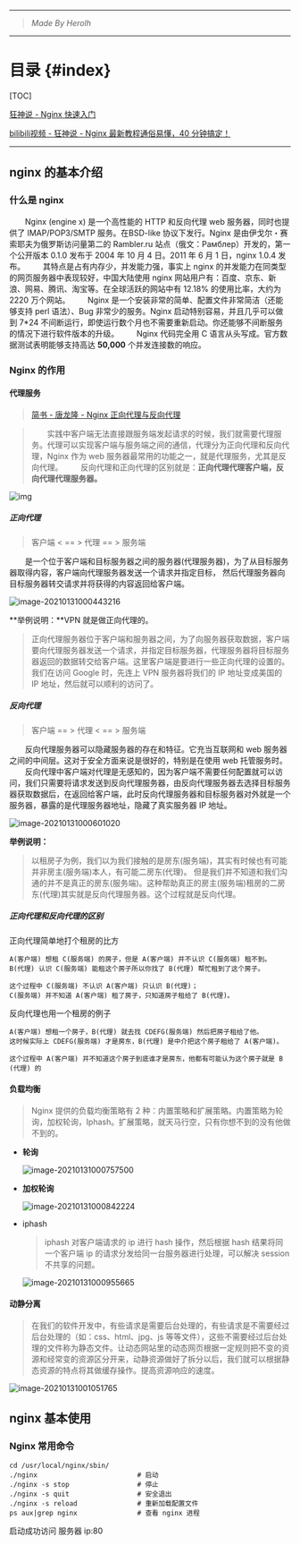 ----------------------------------------------
> *Made By Herolh*
----------------------------------------------

# 目录 {#index}

[TOC]











[狂神说 - Nginx 快速入门](https://www.kuangstudy.com/bbs/1353634800149213186)

[bilibili视频 - 狂神说 - Nginx 最新教程通俗易懂，40 分钟搞定！](https://www.bilibili.com/video/BV1F5411J7vK?p=1)

--------------------------------------------

## nginx 的基本介绍

### 什么是 nginx
&emsp;&emsp;Nginx (engine x) 是一个高性能的 HTTP 和反向代理 web 服务器，同时也提供了 IMAP/POP3/SMTP 服务。在BSD-like 协议下发行。Nginx 是由伊戈尔・赛索耶夫为俄罗斯访问量第二的 Rambler.ru 站点（俄文：Рамблер）开发的，第一个公开版本 0.1.0 发布于 2004 年 10 月 4 日。2011 年 6 月 1 日，nginx 1.0.4 发布。
&emsp;&emsp;其特点是占有内存少，并发能力强，事实上 nginx 的并发能力在同类型的网页服务器中表现较好，中国大陆使用 nginx 网站用户有：百度、京东、新浪、网易、腾讯、淘宝等。在全球活跃的网站中有 12.18% 的使用比率，大约为 2220 万个网站。
&emsp;&emsp;Nginx 是一个安装非常的简单、配置文件非常简洁（还能够支持 perl 语法）、Bug 非常少的服务。Nginx 启动特别容易，并且几乎可以做到 7*24 不间断运行，即使运行数个月也不需要重新启动。你还能够不间断服务的情况下进行软件版本的升级。
&emsp;&emsp;Nginx 代码完全用 C 语言从头写成。官方数据测试表明能够支持高达 **50,000** 个并发连接数的响应。



### Nginx 的作用

#### 代理服务

> [简书 - 唐龙隆 - Nginx 正向代理与反向代理](https://www.jianshu.com/p/ae76c223c6ef)

> &emsp;&emsp;实践中客户端无法直接跟服务端发起请求的时候，我们就需要代理服务。代理可以实现客户端与服务端之间的通信，代理分为正向代理和反向代理，Nginx 作为 web 服务器最常用的功能之一，就是代理服务，尤其是反向代理。
> &emsp;&emsp;反向代理和正向代理的区别就是：**正向代理代理客户端，反向代理代理服务器。**

![img](.assets/2660278-63008f77f4f264b8.png)



##### 正向代理

> 客户端 < == > 代理 == > 服务端

&emsp;&emsp;是一个位于客户端和目标服务器之间的服务器(代理服务器)，为了从目标服务器取得内容，客户端向代理服务器发送一个请求并指定目标， 然后代理服务器向目标服务器转交请求并将获得的内容返回给客户端。

![image-20210131000443216](.assets/image-20210131000443216.png)

**举例说明：**VPN 就是做正向代理的。

> 正向代理服务器位于客户端和服务器之间，为了向服务器获取数据，客户端要向代理服务器发送一个请求，并指定目标服务器，代理服务器将目标服务器返回的数据转交给客户端。这里客户端是要进行一些正向代理的设置的。我们在访问 Google 时，先连上 VPN 服务器将我们的 IP 地址变成美国的 IP 地址，然后就可以顺利的访问了。



##### 反向代理

> 客户端 == > 代理 < == > 服务端

&emsp;&emsp;反向代理服务器可以隐藏服务器的存在和特征。它充当互联网和 web 服务器之间的中间层。这对于安全方面来说是很好的，特别是在使用 web 托管服务时。
&emsp;&emsp;反向代理中客户端对代理是无感知的，因为客户端不需要任何配置就可以访问，我们只需要将请求发送到反向代理服务器，由反向代理服务器去选择目标服务器获取数据后，在返回给客户端，此时反向代理服务器和目标服务器对外就是一个服务器，暴露的是代理服务器地址，隐藏了真实服务器 IP 地址。

![image-20210131000601020](.assets/image-20210131000601020.png)

**举例说明：**

> 以租房子为例，我们以为我们接触的是房东(服务端)，其实有时候也有可能并非房主(服务端)本人，有可能二房东(代理)。 但是我们并不知道和我们沟通的并不是真正的房东(服务端)。这种帮助真正的房主(服务端)租房的二房东(代理)其实就是反向代理服务器。这个过程就是反向代理。



##### 正向代理和反向代理的区别

正向代理简单地打个租房的比方

```shell
A(客户端) 想租 C(服务端) 的房子，但是 A(客户端) 并不认识 C(服务端) 租不到。
B(代理) 认识 C(服务端) 能租这个房子所以你找了 B(代理) 帮忙租到了这个房子。

这个过程中 C(服务端) 不认识 A(客户端) 只认识 B(代理)；
C(服务端) 并不知道 A(客户端) 租了房子，只知道房子租给了 B(代理)。
```



反向代理也用一个租房的例子

```shell
A(客户端) 想租一个房子，B(代理) 就去找 CDEFG(服务端) 然后把房子租给了他。
这时候实际上 CDEFG(服务端) 才是房东，B(代理) 是中介把这个房子租给了 A(客户端)。

这个过程中 A(客户端) 并不知道这个房子到底谁才是房东，他都有可能认为这个房子就是 B (代理) 的
```









#### 负载均衡

> Nginx 提供的负载均衡策略有 2 种：内置策略和扩展策略。内置策略为轮询，加权轮询，Iphash。扩展策略，就天马行空，只有你想不到的没有他做不到的。

- **轮询**

    ![image-20210131000757500](.assets/image-20210131000757500.png)

- **加权轮询**

    ![image-20210131000842224](.assets/image-20210131000842224.png)

- iphash

    > iphash 对客户端请求的 ip 进行 hash 操作，然后根据 hash 结果将同一个客户端 ip 的请求分发给同一台服务器进行处理，可以解决 session 不共享的问题。

    ![image-20210131000955665](.assets/image-20210131000955665.png)



#### 动静分离

> 在我们的软件开发中，有些请求是需要后台处理的，有些请求是不需要经过后台处理的（如：css、html、jpg、js 等等文件），这些不需要经过后台处理的文件称为静态文件。让动态网站里的动态网页根据一定规则把不变的资源和经常变的资源区分开来，动静资源做好了拆分以后，我们就可以根据静态资源的特点将其做缓存操作。提高资源响应的速度。

![image-20210131001051765](.assets/image-20210131001051765.png)





## nginx 基本使用

### Nginx 常用命令

```shell
cd /usr/local/nginx/sbin/
./nginx  						# 启动
./nginx -s stop  				# 停止
./nginx -s quit  				# 安全退出
./nginx -s reload  				# 重新加载配置文件
ps aux|grep nginx  				# 查看 nginx 进程
```

启动成功访问 服务器 ip:80


